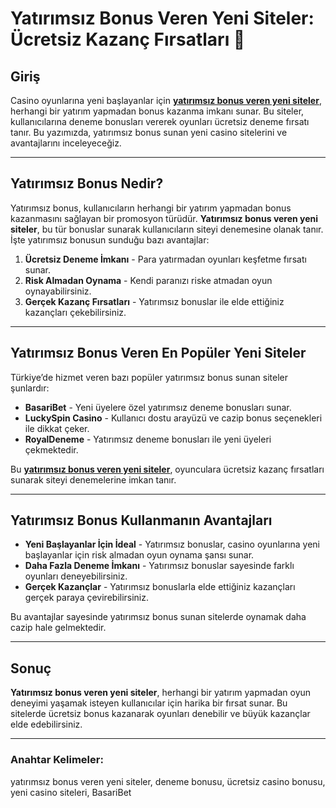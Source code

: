# Yatırımsız Bonus Veren Yeni Siteler: Ücretsiz Kazanç Fırsatları 🎁

## Giriş

Casino oyunlarına yeni başlayanlar için **[yatırımsız bonus veren yeni siteler](https://casinotr.link/gWCRZ4)**, herhangi bir yatırım yapmadan bonus kazanma imkanı sunar. Bu siteler, kullanıcılarına deneme bonusları vererek oyunları ücretsiz deneme fırsatı tanır. Bu yazımızda, yatırımsız bonus sunan yeni casino sitelerini ve avantajlarını inceleyeceğiz.

---

## Yatırımsız Bonus Nedir?

Yatırımsız bonus, kullanıcıların herhangi bir yatırım yapmadan bonus kazanmasını sağlayan bir promosyon türüdür. **Yatırımsız bonus veren yeni siteler**, bu tür bonuslar sunarak kullanıcıların siteyi denemesine olanak tanır. İşte yatırımsız bonusun sunduğu bazı avantajlar:

1. **Ücretsiz Deneme İmkanı** - Para yatırmadan oyunları keşfetme fırsatı sunar.
2. **Risk Almadan Oynama** - Kendi paranızı riske atmadan oyun oynayabilirsiniz.
3. **Gerçek Kazanç Fırsatları** - Yatırımsız bonuslar ile elde ettiğiniz kazançları çekebilirsiniz.

---

## Yatırımsız Bonus Veren En Popüler Yeni Siteler

Türkiye’de hizmet veren bazı popüler yatırımsız bonus sunan siteler şunlardır:

- **BasariBet** - Yeni üyelere özel yatırımsız deneme bonusları sunar.
- **LuckySpin Casino** - Kullanıcı dostu arayüzü ve cazip bonus seçenekleri ile dikkat çeker.
- **RoyalDeneme** - Yatırımsız deneme bonusları ile yeni üyeleri çekmektedir.

Bu **[yatırımsız bonus veren yeni siteler](https://casinotr.link/gWCRZ4)**, oyunculara ücretsiz kazanç fırsatları sunarak siteyi denemelerine imkan tanır.

---

## Yatırımsız Bonus Kullanmanın Avantajları

- **Yeni Başlayanlar İçin İdeal** - Yatırımsız bonuslar, casino oyunlarına yeni başlayanlar için risk almadan oyun oynama şansı sunar.
- **Daha Fazla Deneme İmkanı** - Yatırımsız bonuslar sayesinde farklı oyunları deneyebilirsiniz.
- **Gerçek Kazançlar** - Yatırımsız bonuslarla elde ettiğiniz kazançları gerçek paraya çevirebilirsiniz.

Bu avantajlar sayesinde yatırımsız bonus sunan sitelerde oynamak daha cazip hale gelmektedir.

---

## Sonuç

**Yatırımsız bonus veren yeni siteler**, herhangi bir yatırım yapmadan oyun deneyimi yaşamak isteyen kullanıcılar için harika bir fırsat sunar. Bu sitelerde ücretsiz bonus kazanarak oyunları denebilir ve büyük kazançlar elde edebilirsiniz.

---

### Anahtar Kelimeler:
yatırımsız bonus veren yeni siteler, deneme bonusu, ücretsiz casino bonusu, yeni casino siteleri, BasariBet
